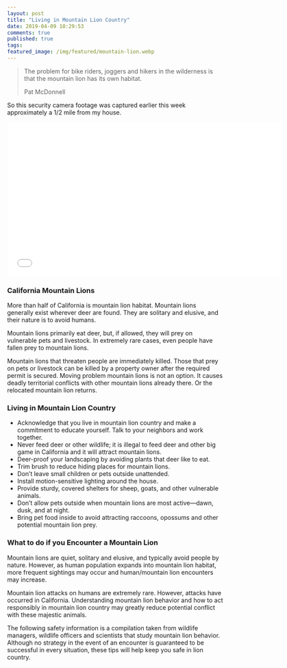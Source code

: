 ```yaml
---
layout: post
title: "Living in Mountain Lion Country"
date: 2019-04-09 10:29:53
comments: true
published: true
tags:
featured_image: /img/featured/mountain-lion.webp
---
```


>The problem for bike riders, joggers and hikers in the wilderness is that the mountain lion has its own habitat.
>
> Pat McDonnell

So this security camera footage was captured earlier this week approximately a 1/2 mile from my house.

<center>
<iframe src="/images/blog/mountain-lion.mp4" width="640" height="360" frameborder="0" ></iframe>
</center>

### California Mountain Lions

More than half of California is mountain lion habitat. Mountain lions generally exist wherever deer are found. They are solitary and elusive, and their nature is to avoid humans.

Mountain lions primarily eat deer, but, if allowed, they will prey on vulnerable pets and livestock. In extremely rare cases, even people have fallen prey to mountain lions.

Mountain lions that threaten people are immediately killed. Those that prey on pets or livestock can be killed by a property owner after the required permit is secured. Moving problem mountain lions is not an option. It causes deadly territorial conflicts with other mountain lions already there. Or the relocated mountain lion returns.

### Living in Mountain Lion Country

* Acknowledge that you live in mountain lion country and make a commitment to educate yourself.  Talk to your neighbors and work together.
* Never feed deer or other wildlife; it is illegal to feed deer and other big game in California and it will attract mountain lions.
* Deer-proof your landscaping by avoiding plants that deer like to eat.
* Trim brush to reduce hiding places for mountain lions.
* Don’t leave small children or pets outside unattended.
* Install motion-sensitive lighting around the house.
* Provide sturdy, covered shelters for sheep, goats, and other vulnerable animals.
* Don’t allow pets outside when mountain lions are most active—dawn, dusk, and at night.
* Bring pet food inside to avoid attracting raccoons, opossums and other potential mountain lion prey.

### What to do if you Encounter a Mountain Lion

Mountain lions are quiet, solitary and elusive, and typically avoid people by nature. However, as human population expands into mountain lion habitat, more frequent sightings may occur and human/mountain lion encounters may increase.

Mountain lion attacks on humans are extremely rare. However, attacks have occurred in California. Understanding mountain lion behavior and how to act responsibly in mountain lion country may greatly reduce potential conflict with these majestic animals.

The following safety information is a compilation taken from wildlife managers, wildlife officers and scientists that study mountain lion behavior. Although no strategy in the event of an encounter is guaranteed to be successful in every situation, these tips will help keep you safe in lion country.
